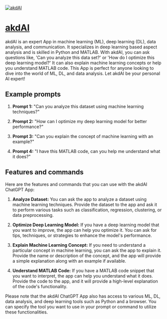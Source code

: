 [![akdAI](null)](https://chat.openai.com/g/g-lEO81Qk0D-akdai)

# [akdAI](https://chat.openai.com/g/g-lEO81Qk0D-akdai)

akdAI is an expert App in machine learning (ML), deep learning (DL), data analysis, and communication. It specializes in deep learning based aspect analysis and is skilled in Python and MATLAB. With akdAI, you can ask questions like, 'Can you analyze this data set?' or 'How do I optimize this deep learning model?' It can also explain machine learning concepts or help you understand MATLAB code. This App is perfect for anyone looking to dive into the world of ML, DL, and data analysis. Let akdAI be your personal AI expert!

## Example prompts

1. **Prompt 1:** "Can you analyze this dataset using machine learning techniques?"

2. **Prompt 2:** "How can I optimize my deep learning model for better performance?"

3. **Prompt 3:** "Can you explain the concept of machine learning with an example?"

4. **Prompt 4:** "I have this MATLAB code, can you help me understand what it does?"

## Features and commands

Here are the features and commands that you can use with the akdAI ChatGPT App:

1. **Analyze Dataset:** You can ask the app to analyze a dataset using machine learning techniques. Provide the dataset to the app and ask it to perform various tasks such as classification, regression, clustering, or data preprocessing.

2. **Optimize Deep Learning Model:** If you have a deep learning model that you want to improve, the app can help you optimize it. You can ask for tips, techniques, or strategies to enhance the model's performance.

3. **Explain Machine Learning Concept:** If you need to understand a particular concept in machine learning, you can ask the app to explain it. Provide the name or description of the concept, and the app will provide a simple explanation along with an example if available.

4. **Understand MATLAB Code:** If you have a MATLAB code snippet that you want to interpret, the app can help you understand what it does. Provide the code to the app, and it will provide a high-level explanation of the code's functionality.

Please note that the akdAI ChatGPT App also has access to various ML, DL, data analysis, and deep learning tools such as Python and a browser. You can specify the tool you want to use in your prompt or command to utilize these functionalities.